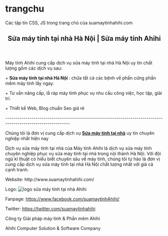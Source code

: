 # trangchu
Các tập tin CSS, JS trong trang chủ của suamaytinhahihi.com
<div class="container">
	<div class="row">
	    <header>
		<h2>Sửa máy tính tại nhà Hà Nội | Sửa máy tính Ahihi</h2>
		</header>
		<section>
		    <p>Máy tính Ahihi cung cấp dịch vụ sửa máy tính tại nhà Hà Nội uy tín chất lượng gồm các dịch vụ sau:</p>
		    <p>+ <strong>Sửa máy tính tại nhà Hà Nội </strong>: chữa tất cả các bệnh về phần cứng phần mềm máy tính lấy ngay.</p>
		    <p>+ Tư vấn nâng cấp, lắ ráp máy tính phục vụ nhu cầu công việc, học tập, giải trí.</p>
		    <p>+ Thiết kế Web, Blog chuẩn Seo giá rẻ</p>
		    <p>--------------------------------------------------------------------------------------------------------------</p>
		    <p>Chúng tôi là đơn vị cung cấp dịch vụ <strong><a href="https://suamaytinhahihi.com/sua-may-tinh-tai-nha-ha-noi.html">Sửa máy tính tại nhà</a></strong> uy tín chuyên nghiệp nhất hiện nay</p>
        <p>Dịch vụ sửa máy tính tại nhà của Máy tính Ahihi là dịch vụ sửa máy tính chuyên nghiệp phục vụ sửa máy tính tại nhà trong nội thành Hà Nội. Với đội ngũ kĩ thuật có hiểu biết chuyên sâu về máy tính, chúng tôi tự hào là đơn vị cung cấp dịch vụ sửa máy tính tại nhà Hà Nội chất lượng nhất với giá cả cạnh tranh.</p>
		    <p> Website: http://www.suamaytinhahihi.com/</p>
		    <p>Logo: <img src="https://cdn.rawgit.com/maytinhahihi/trangchu/bc2cfb9c/logo.jpg" alt="logo sửa máy tính tại nhà Ahihi"/></p>
		    <p>Fanpage: <a href="https://www.facebook.com/suamaytinhAhihi/"> https://www.facebook.com/suamaytinhAhihi/</a></p>
		    <p>Twitter: <a href="https://twitter.com/suamaytinhahihi">https://twitter.com/suamaytinhahihi</a></p>
		</section>
		<footer>
		    <p> Công ty Giải pháp máy tính & Phần mêm Ahihi</p>
		    <p> Ahihi Computer Solution & Software Company</p>
		</footer>
	</div>
</div>
